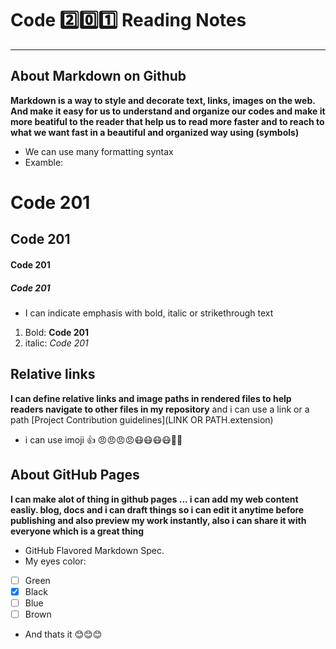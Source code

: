 # Code :two::zero::one: Reading Notes
------------------------

## About Markdown on Github
**Markdown is a way to style and decorate text, links, images on the web.
And make it easy for us to understand and organize our codes and make it more beatiful to the reader that help us to read more faster and to reach to what we want fast in a beautiful and organized way using (symbols)**

- We can use many formatting syntax
- Examble:
# Code 201 
## Code 201
#### Code 201
##### Code 201

- I can indicate emphasis with bold, italic or strikethrough text
1. Bold:  **Code 201**
2. italic:  *Code 201*


## Relative links
__I can define relative links and image paths in rendered files to help readers navigate to other files in my repository__
and i can use a link or a path 
[Project Contribution guidelines](LINK OR PATH.extension)

- i can use imoji
 :+1: :angry::angry::angry::angry::mask::mask::mask::mask::new_moon_with_face::cherries:
 
 ## About GitHub Pages
 **I can make alot of thing in github pages ... i can add my web content easliy.  blog, docs and i can draft things so i can edit it anytime before publishing and also preview my work instantly, also i can share it with everyone which is a great thing**
 
 - GitHub Flavored Markdown Spec.
- My eyes color:
 - [ ] Green
- [x] Black
- [ ] Blue
- [ ] Brown
- And thats it :blush::blush::blush:

